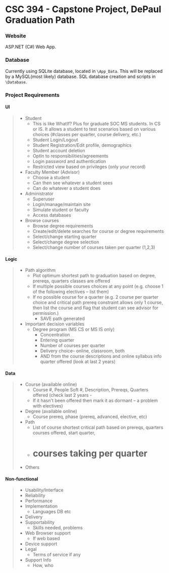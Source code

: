 ﻿# CSC 394 - Capstone Project, DePaul Graduation Path

### Website
ASP.NET (C#) Web App.

### Database
Currently using SQLite database, located in `\App_Data`. This will be replaced by a MySQL(most likely) database. SQL database creation and scripts in `\Database`.

### Project Requirements
#### UI
> * Student
>   * This is like WhatIf? Plus for graduate SOC MS students. In CS or IS.  It allows a student to test scenarios based on various choices (#classes per quarter, course delivery, etc.)
>   * Student Login/Logout
>   * Student Registration/Edit profile, demographics
>   * Student account deletion
>   * OptIn to responsibilities/agreements
>   * Login password and authentication
>   * Restricted view based on privileges (only your record)
> * Faculty Member (Advisor)
>   * Choose a student
>   * Can then see whatever a student sees
>   * Can do whatever a student does
> * Administrator
>   * Superuser
>   * Login/manage/maintain site
>   * Simulate student or faculty
>   * Access databases
> * Browse courses
>   * Browse degree requirements
>   * Create/edit/delete searches for course or degree requirements
>   * Select/change starting quarter
>   * Select/change degree selection
>   * Select/change number of courses taken per quarter (1,2,3)

#### Logic
> * Path algorithm
>   * Plot optimum shortest path to graduation based on degree, prereqs, quarters classes are offered
>   * If multiple possible courses choices at any point (e.g. choose 1 of the following electives – list them)
>   * If no possible course for a quarter (e.g. 2 course per quarter choice and critical path prereq constraint allows only 1 course, then list the course and flag that student can see advisor for permission.)
>		* SAVE path generated
> * Important decision variables
>	  * Degree program (MS CS or MS IS only)
>		* Concentration
>		* Entering quarter
>		* Number of courses per quarter
>		* Delivery choice– online, classroom, both 
>		* AND from the course descriptions and online syllabus info quarter offered (look at last 2 years)

#### Data
> * Course (available online)
>   * Course #, People Soft #, Description, Prereqs, Quarters offered (check last 2 years -
>   * If it hasn't been offered then mark it as dormant – a problem with electives)
> * Degree (available online)
>   * Course prereq, phase (prereq, advanced, elective, etc)
> * Path
>   * List of course shortest critical path based on prereqs, quarters courses offered, start quarter, 
>   * # courses taking per quarter
> * Others

#### Non-functional
> * Usability/Interface
> * Reliability
> * Performance
> * Implementation
>   * Languages DB etc
> * Delivery
> * Supportability
>   * Skills needed, problems
> * Web Browser support
>   * If web based
> * Device support
> * Legal
>   * Terms of service if any
> * Support Info
>   * How, who
